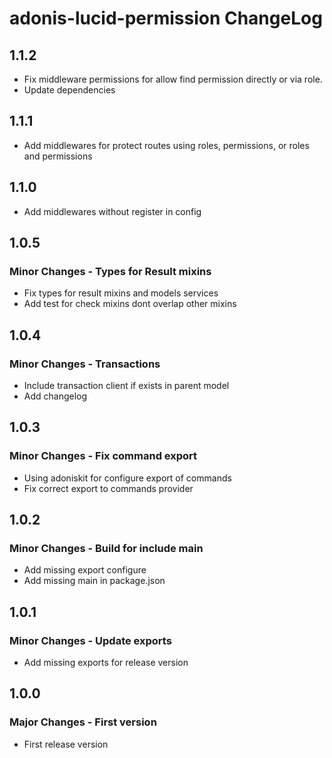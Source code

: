 # adonis-lucid-permission ChangeLog

## 1.1.2

- Fix middleware permissions for allow find permission directly or via role.
- Update dependencies

## 1.1.1

- Add middlewares for protect routes using roles, permissions, or roles and permissions

## 1.1.0

- Add middlewares without register in config

## 1.0.5

### Minor Changes - Types for Result mixins

- Fix types for result mixins and models services
- Add test for check mixins dont overlap other mixins

## 1.0.4

### Minor Changes - Transactions

- Include transaction client if exists in parent model
- Add changelog

## 1.0.3

### Minor Changes - Fix command export

- Using adoniskit for configure export of commands
- Fix correct export to commands provider

## 1.0.2

### Minor Changes - Build for include main

- Add missing export configure
- Add missing main in package.json

## 1.0.1

### Minor Changes - Update exports

- Add missing exports for release version

## 1.0.0

### Major Changes - First version

- First release version
